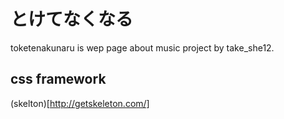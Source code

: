# とけてなくなる
toketenakunaru is wep page about music project by take_she12.

## css framework
(skelton)[http://getskeleton.com/]
